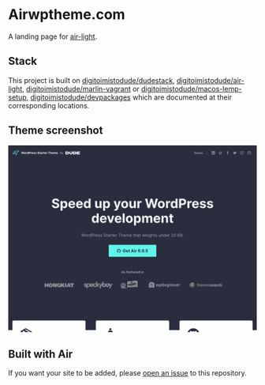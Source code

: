 # Airwptheme.com

A landing page for [air-light](https://github.com/digitoimistodude/air-light).

## Stack

This project is built on [digitoimistodude/dudestack](https://github.com/digitoimistodude/dudestack), [digitoimistodude/air-light](https://github.com/digitoimistodude/air-light), [digitoimistodude/marlin-vagrant](https://github.com/digitoimistodude/marlin-vagrant) or [digitoimistodude/macos-lemp-setup](https://github.com/digitoimistodude/macos-lemp-setup), [digitoimistodude/devpackages](https://github.com/digitoimistodude/devpackages) which are documented at their corresponding locations.

## Theme screenshot

![Screenshot](/content/themes/airwptheme/screenshot.png?raw=true "Screenshot")

## Built with Air

If you want your site to be added, please <a href="https://github.com/digitoimistodude/airwptheme.com/issues">open an issue</a> to this repository.
